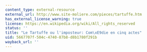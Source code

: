 ```yaml
---
content_type: external-resource
external_url: http://www.site-moliere.com/pieces/tartuffe.htm
has_external_license_warning: true
license: https://en.wikipedia.org/wiki/All_rights_reserved
status: ''
title: "Le Tartuffe ou l'imposteur: Com\xE9die en cinq actes"
uid: 5667707f-504c-4740-87b8-d8b1780f291b
wayback_url: ''
---
```

